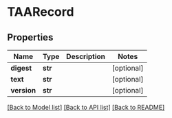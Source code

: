 # TAARecord

## Properties
Name | Type | Description | Notes
------------ | ------------- | ------------- | -------------
**digest** | **str** |  | [optional] 
**text** | **str** |  | [optional] 
**version** | **str** |  | [optional] 

[[Back to Model list]](../README.md#documentation-for-models) [[Back to API list]](../README.md#documentation-for-api-endpoints) [[Back to README]](../README.md)



